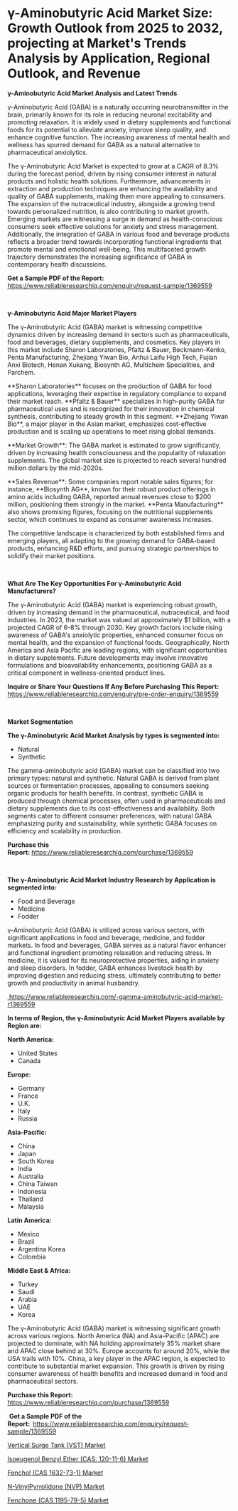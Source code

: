 <p><h1>γ-Aminobutyric Acid Market Size: Growth Outlook from 2025 to 2032, projecting at Market's Trends Analysis by Application, Regional Outlook, and Revenue</h1></p><p><strong>γ-Aminobutyric Acid Market Analysis and Latest Trends</strong></p>
<p><p>γ-Aminobutyric Acid (GABA) is a naturally occurring neurotransmitter in the brain, primarily known for its role in reducing neuronal excitability and promoting relaxation. It is widely used in dietary supplements and functional foods for its potential to alleviate anxiety, improve sleep quality, and enhance cognitive function. The increasing awareness of mental health and wellness has spurred demand for GABA as a natural alternative to pharmaceutical anxiolytics.</p><p>The γ-Aminobutyric Acid Market is expected to grow at a CAGR of 8.3% during the forecast period, driven by rising consumer interest in natural products and holistic health solutions. Furthermore, advancements in extraction and production techniques are enhancing the availability and quality of GABA supplements, making them more appealing to consumers. The expansion of the nutraceutical industry, alongside a growing trend towards personalized nutrition, is also contributing to market growth. Emerging markets are witnessing a surge in demand as health-conscious consumers seek effective solutions for anxiety and stress management. Additionally, the integration of GABA in various food and beverage products reflects a broader trend towards incorporating functional ingredients that promote mental and emotional well-being. This multifaceted growth trajectory demonstrates the increasing significance of GABA in contemporary health discussions.</p></p>
<p><strong>Get a Sample PDF of the Report:&nbsp;</strong> <a href="https://www.reliableresearchiq.com/enquiry/request-sample/1369559?utm_campaign=114&utm_medium=2&utm_source=Github&utm_content=ia&utm_term=22032025&utm_id=g-aminobutyric-acid">https://www.reliableresearchiq.com/enquiry/request-sample/1369559</a></p>
<p>&nbsp;</p>
<p><strong>γ-Aminobutyric Acid Major Market Players</strong></p>
<p><p>The γ-Aminobutyric Acid (GABA) market is witnessing competitive dynamics driven by increasing demand in sectors such as pharmaceuticals, food and beverages, dietary supplements, and cosmetics. Key players in this market include Sharon Laboratories, Pfaltz & Bauer, Beckmann-Kenko, Penta Manufacturing, Zhejiang Yiwan Bio, Anhui Laifu High Tech, Fujian Anxi Biotech, Henan Xukang, Biosynth AG, Multichem Specialities, and Parchem.</p><p>**Sharon Laboratories** focuses on the production of GABA for food applications, leveraging their expertise in regulatory compliance to expand their market reach. **Pfaltz & Bauer** specializes in high-purity GABA for pharmaceutical uses and is recognized for their innovation in chemical synthesis, contributing to steady growth in this segment. **Zhejiang Yiwan Bio**, a major player in the Asian market, emphasizes cost-effective production and is scaling up operations to meet rising global demands.</p><p>**Market Growth**: The GABA market is estimated to grow significantly, driven by increasing health consciousness and the popularity of relaxation supplements. The global market size is projected to reach several hundred million dollars by the mid-2020s.</p><p>**Sales Revenue**: Some companies report notable sales figures; for instance, **Biosynth AG**, known for their robust product offerings in amino acids including GABA, reported annual revenues close to $200 million, positioning them strongly in the market. **Penta Manufacturing** also shows promising figures, focusing on the nutritional supplements sector, which continues to expand as consumer awareness increases.</p><p>The competitive landscape is characterized by both established firms and emerging players, all adapting to the growing demand for GABA-based products, enhancing R&D efforts, and pursuing strategic partnerships to solidify their market positions.</p></p>
<p>&nbsp;</p>
<p><strong>What Are The Key Opportunities For γ-Aminobutyric Acid Manufacturers?</strong></p>
<p><p>The γ-Aminobutyric Acid (GABA) market is experiencing robust growth, driven by increasing demand in the pharmaceutical, nutraceutical, and food industries. In 2023, the market was valued at approximately $1 billion, with a projected CAGR of 6-8% through 2030. Key growth factors include rising awareness of GABA's anxiolytic properties, enhanced consumer focus on mental health, and the expansion of functional foods. Geographically, North America and Asia Pacific are leading regions, with significant opportunities in dietary supplements. Future developments may involve innovative formulations and bioavailability enhancements, positioning GABA as a critical component in wellness-oriented product lines.</p></p>
<p><strong>Inquire or Share Your Questions If Any Before Purchasing This Report:</strong> <a href="https://www.reliableresearchiq.com/enquiry/pre-order-enquiry/1369559?utm_campaign=114&utm_medium=2&utm_source=Github&utm_content=ia&utm_term=22032025&utm_id=g-aminobutyric-acid">https://www.reliableresearchiq.com/enquiry/pre-order-enquiry/1369559</a></p>
<p>&nbsp;</p>
<p><strong>Market Segmentation</strong></p>
<p><strong>The γ-Aminobutyric Acid Market Analysis by types is segmented into:</strong></p>
<p><ul><li>Natural</li><li>Synthetic</li></ul></p>
<p><p>The gamma-aminobutyric acid (GABA) market can be classified into two primary types: natural and synthetic. Natural GABA is derived from plant sources or fermentation processes, appealing to consumers seeking organic products for health benefits. In contrast, synthetic GABA is produced through chemical processes, often used in pharmaceuticals and dietary supplements due to its cost-effectiveness and availability. Both segments cater to different consumer preferences, with natural GABA emphasizing purity and sustainability, while synthetic GABA focuses on efficiency and scalability in production.</p></p>
<p><strong>Purchase this Report:&nbsp;</strong><a href="https://www.reliableresearchiq.com/purchase/1369559?utm_campaign=114&utm_medium=2&utm_source=Github&utm_content=ia&utm_term=22032025&utm_id=g-aminobutyric-acid">https://www.reliableresearchiq.com/purchase/1369559</a></p>
<p>&nbsp;</p>
<p><strong>The γ-Aminobutyric Acid Market Industry Research by Application is segmented into:</strong></p>
<p><ul><li>Food and Beverage</li><li>Medicine</li><li>Fodder </li></ul></p>
<p><p>γ-Aminobutyric Acid (GABA) is utilized across various sectors, with significant applications in food and beverage, medicine, and fodder markets. In food and beverages, GABA serves as a natural flavor enhancer and functional ingredient promoting relaxation and reducing stress. In medicine, it is valued for its neuroprotective properties, aiding in anxiety and sleep disorders. In fodder, GABA enhances livestock health by improving digestion and reducing stress, ultimately contributing to better growth and productivity in animal husbandry.</p></p>
<p><a href="https://www.reliableresearchiq.com/-gamma-aminobutyric-acid-market-r1369559?utm_campaign=114&utm_medium=2&utm_source=Github&utm_content=ia&utm_term=22032025&utm_id=g-aminobutyric-acid">&nbsp;https://www.reliableresearchiq.com/-gamma-aminobutyric-acid-market-r1369559</a></p>
<p><strong>In terms of Region, the γ-Aminobutyric Acid Market Players available by Region are:</strong></p>
<p>
    <p> <strong> North America: </strong>
        <ul>
            <li>United States</li>
            <li>Canada</li>
        </ul>
        </p> 
    <p> <strong> Europe: </strong>
        <ul>
            <li>Germany</li>
            <li>France</li>
            <li>U.K.</li>
            <li>Italy</li>
            <li>Russia</li>
        </ul>
        </p> 
    <p> <strong> Asia-Pacific: </strong>
        <ul>
            <li>China</li>
            <li>Japan</li>
            <li>South Korea</li>
            <li>India</li>
            <li>Australia</li>
            <li>China Taiwan</li>
            <li>Indonesia</li>
            <li>Thailand</li>
            <li>Malaysia</li>
        </ul>
        </p> 
    <p> <strong> Latin America: </strong>
        <ul>
            <li>Mexico</li>
            <li>Brazil</li>
            <li>Argentina Korea</li>
            <li>Colombia</li>
        </ul>
        </p> 
    <p> <strong> Middle East & Africa: </strong>
        <ul>
            <li>Turkey</li>
            <li>Saudi</li>
            <li>Arabia</li>
            <li>UAE</li>
            <li>Korea</li>
        </ul>
    </p>
    </p>
<p><p>The γ-Aminobutyric Acid (GABA) market is witnessing significant growth across various regions. North America (NA) and Asia-Pacific (APAC) are projected to dominate, with NA holding approximately 35% market share and APAC close behind at 30%. Europe accounts for around 20%, while the USA trails with 10%. China, a key player in the APAC region, is expected to contribute to substantial market expansion. This growth is driven by rising consumer awareness of health benefits and increased demand in food and pharmaceutical sectors.</p></p>
<p><strong>Purchase this Report: </strong><a href="https://www.reliableresearchiq.com/purchase/1369559?utm_campaign=114&utm_medium=2&utm_source=Github&utm_content=ia&utm_term=22032025&utm_id=g-aminobutyric-acid">https://www.reliableresearchiq.com/purchase/1369559</a></p>
<p>&nbsp;<strong>Get a Sample PDF of the Report:&nbsp;&nbsp;</strong><a href="https://www.reliableresearchiq.com/enquiry/request-sample/1369559?utm_campaign=114&utm_medium=2&utm_source=Github&utm_content=ia&utm_term=22032025&utm_id=g-aminobutyric-acid">https://www.reliableresearchiq.com/enquiry/request-sample/1369559</a></p>
<p><strong></strong></p>
<p><p><a href="https://github.com/nellygussisy/Market-Research-Report-List-1/blob/main/vertical-surge-tank-vst-market.md?utm_campaign=114&utm_medium=2&utm_source=Github&utm_content=ia&utm_term=22032025&utm_id=g-aminobutyric-acid">Vertical Surge Tank (VST) Market</a></p><p><a href="https://github.com/budenhanelfc/Market-Research-Report-List-1/blob/main/isoeugenol-benzyl-ether-cas-120-11-6-market.md?utm_campaign=114&utm_medium=2&utm_source=Github&utm_content=ia&utm_term=22032025&utm_id=g-aminobutyric-acid">Isoeugenol Benzyl Ether (CAS: 120-11-6) Market</a></p><p><a href="https://github.com/handyiongikg/Market-Research-Report-List-1/blob/main/fenchol-cas-1632-73-1-market.md?utm_campaign=114&utm_medium=2&utm_source=Github&utm_content=ia&utm_term=22032025&utm_id=g-aminobutyric-acid">Fenchol (CAS 1632-73-1) Market</a></p><p><a href="https://github.com/cwasicioaie/Market-Research-Report-List-1/blob/main/n-vinylpyrrolidone-nvp-market.md?utm_campaign=114&utm_medium=2&utm_source=Github&utm_content=ia&utm_term=22032025&utm_id=g-aminobutyric-acid">N-VinylPyrrolidone (NVP) Market</a></p><p><a href="https://github.com/ebalabenoot/Market-Research-Report-List-1/blob/main/fenchone-cas-1195-79-5-market.md?utm_campaign=114&utm_medium=2&utm_source=Github&utm_content=ia&utm_term=22032025&utm_id=g-aminobutyric-acid">Fenchone (CAS 1195-79-5) Market</a></p></p>